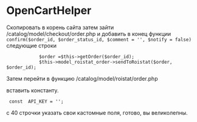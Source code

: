 # OpenCartHelper
Скопировать в корень сайта затем зайти /catalog/model/checkout/order.php и добавить в конец функции `confirm($order_id, $order_status_id, $comment = '', $notify = false)`
следующие строки
```
            $order =$this->getOrder($order_id);
            $this->model_roistat_order->sendToRoistat($order, $order_id);
```
Затем перейти в функцию 
/catalog/model/roistat/order.php

вставить константу.
```
 const  API_KEY = '';
```

с 40 строчки указать свои кастомные поля, готово, вы великолепны.